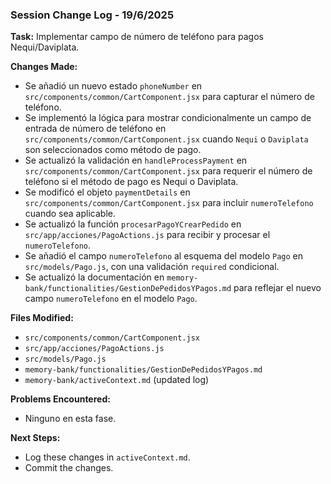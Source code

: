 ### Session Change Log - 19/6/2025

**Task:** Implementar campo de número de teléfono para pagos Nequi/Daviplata.

**Changes Made:**
- Se añadió un nuevo estado `phoneNumber` en `src/components/common/CartComponent.jsx` para capturar el número de teléfono.
- Se implementó la lógica para mostrar condicionalmente un campo de entrada de número de teléfono en `src/components/common/CartComponent.jsx` cuando `Nequi` o `Daviplata` son seleccionados como método de pago.
- Se actualizó la validación en `handleProcessPayment` en `src/components/common/CartComponent.jsx` para requerir el número de teléfono si el método de pago es Nequi o Daviplata.
- Se modificó el objeto `paymentDetails` en `src/components/common/CartComponent.jsx` para incluir `numeroTelefono` cuando sea aplicable.
- Se actualizó la función `procesarPagoYCrearPedido` en `src/app/acciones/PagoActions.js` para recibir y procesar el `numeroTelefono`.
- Se añadió el campo `numeroTelefono` al esquema del modelo `Pago` en `src/models/Pago.js`, con una validación `required` condicional.
- Se actualizó la documentación en `memory-bank/functionalities/GestionDePedidosYPagos.md` para reflejar el nuevo campo `numeroTelefono` en el modelo `Pago`.

**Files Modified:**
- `src/components/common/CartComponent.jsx`
- `src/app/acciones/PagoActions.js`
- `src/models/Pago.js`
- `memory-bank/functionalities/GestionDePedidosYPagos.md`
- `memory-bank/activeContext.md` (updated log)

**Problems Encountered:**
- Ninguno en esta fase.

**Next Steps:**
- Log these changes in `activeContext.md`.
- Commit the changes.
